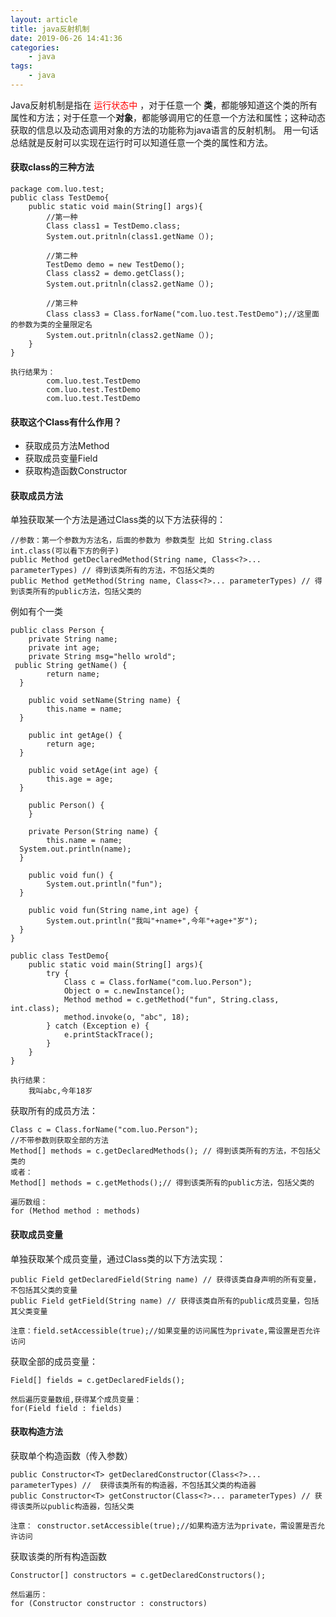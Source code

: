 ```yaml
---
layout: article
title: java反射机制
date: 2019-06-26 14:41:36
categories: 
	- java
tags:
	- java
---
```


Java反射机制是指在<font color=red> 运行状态中 </font>，对于任意一个 **类**，都能够知道这个类的所有属性和方法；对于任意一个**对象**，都能够调用它的任意一个方法和属性；这种动态获取的信息以及动态调用对象的方法的功能称为java语言的反射机制。
用一句话总结就是反射可以实现在运行时可以知道任意一个类的属性和方法。<!--more-->

#### 获取class的三种方法

```获取class
package com.luo.test;
public class TestDemo{
    public static void main(String[] args){
        //第一种
        Class class1 = TestDemo.class;
        System.out.pritnln(class1.getName（）);
        
        //第二种
        TestDemo demo = new TestDemo();
        Class class2 = demo.getClass();
        System.out.pritnln(class2.getName（）);
        
        //第三种
        Class class3 = Class.forName("com.luo.test.TestDemo");//这里面的参数为类的全量限定名
        System.out.pritnln(class2.getName（）);
    }
}

执行结果为：
		com.luo.test.TestDemo
		com.luo.test.TestDemo
		com.luo.test.TestDemo
```



#### 获取这个Class有什么作用？

- 获取成员方法Method
- 获取成员变量Field
- 获取构造函数Constructor

#### 获取成员方法

单独获取某一个方法是通过Class类的以下方法获得的：

```huo
//参数：第一个参数为方法名，后面的参数为 参数类型 比如 String.class int.class(可以看下方的例子)
public Method getDeclaredMethod(String name, Class<?>... parameterTypes) // 得到该类所有的方法，不包括父类的
public Method getMethod(String name, Class<?>... parameterTypes) // 得到该类所有的public方法，包括父类的
```

例如有个一类

```
public class Person {
    private String name;
    private int age;
    private String msg="hello wrold";
 public String getName() {
        return name;
  }

    public void setName(String name) {
        this.name = name;
  }

    public int getAge() {
        return age;
  }

    public void setAge(int age) {
        this.age = age;
  }

    public Person() {
    }

    private Person(String name) {
        this.name = name;
  System.out.println(name);
  }

    public void fun() {
        System.out.println("fun");
  }

    public void fun(String name,int age) {
        System.out.println("我叫"+name+",今年"+age+"岁");
  }
}

public class TestDemo{
    public static void main(String[] args){
        try {
            Class c = Class.forName("com.luo.Person");
            Object o = c.newInstance();
            Method method = c.getMethod("fun", String.class, int.class);
            method.invoke(o, "abc", 18);
        } catch (Exception e) {
            e.printStackTrace();
        }
    }
}
```

```
执行结果：
	我叫abc,今年18岁
```

获取所有的成员方法：

```
Class c = Class.forName("com.luo.Person");
//不带参数则获取全部的方法
Method[] methods = c.getDeclaredMethods(); // 得到该类所有的方法，不包括父类的
或者：
Method[] methods = c.getMethods();// 得到该类所有的public方法，包括父类的

遍历数组：
for (Method method : methods)

```

#### 获取成员变量

单独获取某个成员变量，通过Class类的以下方法实现：

```
public Field getDeclaredField(String name) // 获得该类自身声明的所有变量，不包括其父类的变量
public Field getField(String name) // 获得该类自所有的public成员变量，包括其父类变量

注意：field.setAccessible(true);//如果变量的访问属性为private,需设置是否允许访问
```

获取全部的成员变量：

```
Field[] fields = c.getDeclaredFields();

然后遍历变量数组,获得某个成员变量：
for(Field field : fields)
```



#### 获取构造方法

获取单个构造函数（传入参数）

```
public Constructor<T> getDeclaredConstructor(Class<?>... parameterTypes) //  获得该类所有的构造器，不包括其父类的构造器
public Constructor<T> getConstructor(Class<?>... parameterTypes) // 获得该类所以public构造器，包括父类

注意： constructor.setAccessible(true);//如果构造方法为private，需设置是否允许访问

```

获取该类的所有构造函数

```
Constructor[] constructors = c.getDeclaredConstructors();

然后遍历：
for (Constructor constructor : constructors)
```